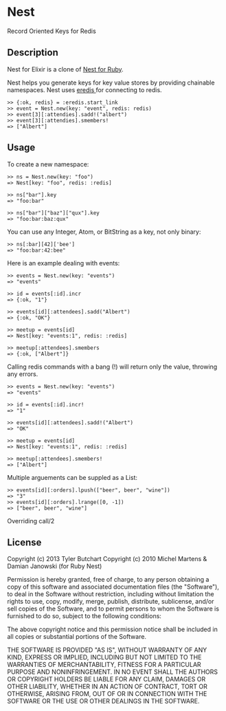 Nest
====

Record Oriented Keys for Redis

Description
-----------

Nest for Elixir is a clone of [Nest for
Ruby](https://github.com/soveran/nest).

Nest helps you generate keys for key value stores by providing chainable
namespaces. Nest uses [eredis
](https://github.com/wooga/eredis) for connecting to redis.

    >> {:ok, redis} = :eredis.start_link
    >> event = Nest.new(key: "event", redis: redis)
    >> event[3][:attendies].sadd!("albert")
    >> event[3][:attendies].smembers!
    => ["Albert"]

Usage
-----

To create a new namespace: 

    >> ns = Nest.new(key: "foo")
    => Nest[key: "foo", redis: :redis]
   
    >> ns["bar"].key
    => "foo:bar"

    >> ns["bar"]["baz"]["qux"].key
    => "foo:bar:baz:qux"

You can use any Integer, Atom, or BitString as a key, not only binary:

    >> ns[:bar][42]['bee']
    => "foo:bar:42:bee"

Here is an example dealing with events:

    >> events = Nest.new(key: "events")
    => "events"

    >> id = events[:id].incr
    => {:ok, "1"}

    >> events[id][:attendees].sadd("Albert")
    => {:ok, "OK"}

    >> meetup = events[id]
    => Nest[key: "events:1", redis: :redis]

    >> meetup[:attendees].smembers
    => {:ok, ["Albert"]}

Calling redis commands with a bang (!) will 
return only the value, throwing any errors.

    >> events = Nest.new(key: "events")
    => "events"

    >> id = events[:id].incr!
    => "1"

    >> events[id][:attendees].sadd!("Albert")
    => "OK"

    >> meetup = events[id]
    => Nest[key: "events:1", redis: :redis]

    >> meetup[:attendees].smembers!
    => ["Albert"]

Multiple arguements can be suppled as a List:

    >> events[id][:orders].lpush(["beer", beer", "wine"])
    => "3"
    >> events[id][:orders].lrange([0, -1])
    => ["beer", beer", "wine"]

Overriding call/2


License
-------


Copyright (c) 2013 Tyler Butchart
Copyright (c) 2010 Michel Martens & Damian Janowski (for Ruby Nest)

Permission is hereby granted, free of charge, to any person
obtaining a copy of this software and associated documentation
files (the "Software"), to deal in the Software without
restriction, including without limitation the rights to use,
copy, modify, merge, publish, distribute, sublicense, and/or sell
copies of the Software, and to permit persons to whom the
Software is furnished to do so, subject to the following
conditions:

The above copyright notice and this permission notice shall be
included in all copies or substantial portions of the Software.

THE SOFTWARE IS PROVIDED "AS IS", WITHOUT WARRANTY OF ANY KIND,
EXPRESS OR IMPLIED, INCLUDING BUT NOT LIMITED TO THE WARRANTIES
OF MERCHANTABILITY, FITNESS FOR A PARTICULAR PURPOSE AND
NONINFRINGEMENT. IN NO EVENT SHALL THE AUTHORS OR COPYRIGHT
HOLDERS BE LIABLE FOR ANY CLAIM, DAMAGES OR OTHER LIABILITY,
WHETHER IN AN ACTION OF CONTRACT, TORT OR OTHERWISE, ARISING
FROM, OUT OF OR IN CONNECTION WITH THE SOFTWARE OR THE USE OR
OTHER DEALINGS IN THE SOFTWARE. 
